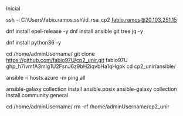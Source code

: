 Inicial

ssh -i C:\Users\fabio.ramos\.ssh\id_rsa_cp2 fabio.ramos@20.103.251.15

dnf install epel-release -y
dnf install ansible git tree jq -y

dnf install python36 -y

cd /home/adminUsername/
git clone https://github.com/fabio97U/cp2_unir.git
fabio97U
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
cd cp2_unir/ansible/

ansible -i hosts.azure -m ping all

ansible-galaxy collection install ansible.posix
ansible-galaxy collection install community.general

cd /home/adminUsername/
rm -rf /home/adminUsername/cp2_unir
